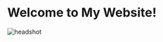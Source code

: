 # Welcome to My Website!
![headshot](https://github.com/user-attachments/assets/3b5af849-4cf1-4207-b026-9cf3f946a741)


